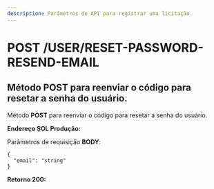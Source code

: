 ```yaml
---
description: Parâmetros de API para registrar uma licitação.
---
```


# POST /USER/RESET-PASSWORD-RESEND-EMAIL

## Método POST para reenviar o código para resetar a senha do usuário.

Método **POST** para reenviar o código para resetar a senha do usuário.

**Endereço SOL Produção:**&#x20;

Parâmetros de requisição **BODY**:

```
{
  "email": "string"
}
```

**Retorno 200:**

